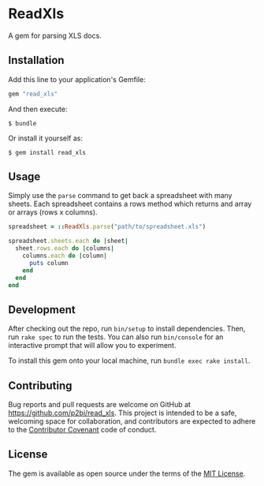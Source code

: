# ReadXls

A gem for parsing XLS docs.

## Installation

Add this line to your application's Gemfile:

```ruby
gem "read_xls"
```

And then execute:

    $ bundle

Or install it yourself as:

    $ gem install read_xls

## Usage

Simply use the `parse` command to get back a spreadsheet with many sheets. Each spreadsheet contains
a rows method which returns and array or arrays (rows x columns).

```ruby
spreadsheet = ::ReadXls.parse("path/to/spreadsheet.xls")

spreadsheet.sheets.each do |sheet|
  sheet.rows.each do |columns|
    columns.each do |column|
      puts column
    end
  end
end
```

## Development

After checking out the repo, run `bin/setup` to install dependencies. Then, run `rake spec` to run the tests. You can also run `bin/console` for an interactive prompt that will allow you to experiment.

To install this gem onto your local machine, run `bundle exec rake install`.

## Contributing

Bug reports and pull requests are welcome on GitHub at https://github.com/p2bi/read_xls. This project is intended to be a safe, welcoming space for collaboration, and contributors are expected to adhere to the [Contributor Covenant](contributor-covenant.org) code of conduct.


## License

The gem is available as open source under the terms of the [MIT License](http://opensource.org/licenses/MIT).

